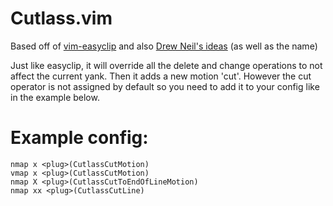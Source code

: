 
# Cutlass.vim

Based off of [vim-easyclip](https://github.com/svermeulen/vim-easyclip) and also [Drew Neil's ideas](https://github.com/nelstrom/vim-cutlass) (as well as the name)

Just like easyclip, it will override all the delete and change operations to not affect the current yank.  Then it adds a new motion 'cut'.  However the cut operator is not assigned by default so you need to add it to your config like in the example below.

# Example config:

```
nmap x <plug>(CutlassCutMotion)
vmap x <plug>(CutlassCutMotion)
nmap X <plug>(CutlassCutToEndOfLineMotion)
nmap xx <plug>(CutlassCutLine)
```

